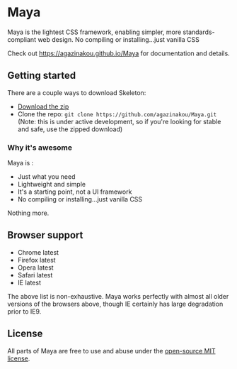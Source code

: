 # Maya
Maya is the lightest CSS framework, enabling simpler, more standards-compliant web design. No compiling or installing...just vanilla CSS

Check out <https://agazinakou.github.io/Maya> for documentation and details.

## Getting started

There are a couple ways to download Skeleton:
- [Download the zip](https://github.com/agazinakou/Maya.git)
- Clone the repo: `git clone https://github.com/agazinakou/Maya.git` (Note: this is under active development, so if you're looking for stable and safe, use the zipped download)

### Why it's awesome

Maya is : 
- Just what you need
- Lightweight and simple
- It's a starting point, not a UI framework
- No compiling or installing...just vanilla CSS

Nothing more.

## Browser support

- Chrome latest
- Firefox latest
- Opera latest
- Safari latest
- IE latest

The above list is non-exhaustive. Maya works perfectly with almost all older versions of the browsers above, though IE certainly has large degradation prior to IE9.


## License

All parts of Maya are free to use and abuse under the [open-source MIT license](https://github.com/agazinakou/Maya/blob/master/LICENSE).